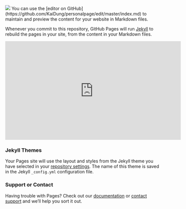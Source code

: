 <main>
<img src="https://i.ytimg.com/vi/afvUOkKCrUE/maxresdefault.jpg">
You can use the [editor on GitHub](https://github.com/KaiDung/personalpage/edit/master/index.md) to maintain and preview the content for your website in Markdown files.

Whenever you commit to this repository, GitHub Pages will run [Jekyll](https://jekyllrb.com/) to rebuild the pages in your site, from the content in your Markdown files.

<iframe width="560" height="315" src="https://www.youtube.com/embed/JV37xFWqdv8" frameborder="0" allow="accelerometer; autoplay; encrypted-media; gyroscope; picture-in-picture" allowfullscreen></iframe>

### Jekyll Themes

Your Pages site will use the layout and styles from the Jekyll theme you have selected in your [repository settings](https://github.com/KaiDung/personalpage/settings). The name of this theme is saved in the Jekyll `_config.yml` configuration file.

### Support or Contact

Having trouble with Pages? Check out our [documentation](https://help.github.com/categories/github-pages-basics/) or [contact support](https://github.com/contact) and we’ll help you sort it out.
</main>
